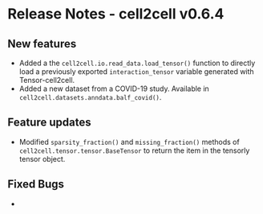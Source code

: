 # Release Notes - cell2cell v0.6.4

## New features
- Added a the ```cell2cell.io.read_data.load_tensor()``` function to directly load a previously
 exported ```interaction_tensor``` variable generated with Tensor-cell2cell.
- Added a new dataset from a COVID-19 study. Available in ```cell2cell.datasets.anndata.balf_covid()```.

## Feature updates
- Modified ```sparsity_fraction()``` and ```missing_fraction()``` methods of ```cell2cell.tensor.tensor.BaseTensor``` to return
the item in the tensorly tensor object.
 
## Fixed Bugs
- 